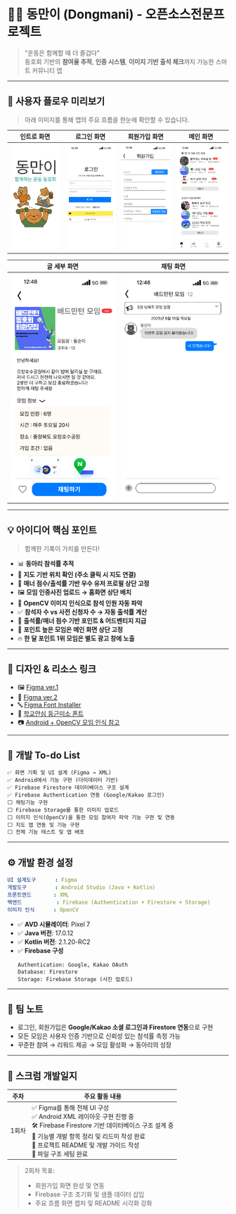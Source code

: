 
# 🏋️‍♀️ 동만이 (Dongmani) - 오픈소스전문프로젝트

> "운동은 함께할 때 더 즐겁다"  
> 동호회 기반의 **참여율 추적**, **인증 시스템**, **이미지 기반 출석 체크**까지 가능한 스마트 커뮤니티 앱

---

## 📱 사용자 플로우 미리보기

> 아래 이미지를 통해 앱의 주요 흐름을 한눈에 확인할 수 있습니다.

| 인트로 화면 | 로그인 화면 | 회원가입 화면 | 메인 화면 |
|-------------|-------------|----------------|------------|
| ![intro](images/intro.png) | ![login](images/login.png) | ![register](images/register.png) | ![main](images/main.png) |

| 글 세부 화면 | 채팅 화면 |
|---------------|-------------|
| ![detail](images/detail.png) | ![chat](images/chat.png) |

---

## 💡 아이디어 핵심 포인트

> 함께한 기록이 가치를 만든다!

- 📊 **동아리 참석률 추적**
- 📍 **지도 기반 위치 확인 (주소 클릭 시 지도 연결)**
- 🥇 **매너 점수/출석률 기반 우수 유저 프로필 상단 고정**
- 🖼️ **모임 인증사진 업로드 → 홈화면 상단 배치**
- 🧠 **OpenCV 이미지 인식으로 참석 인원 자동 파악**
- ✅ **참석자 수 vs 사전 신청자 수 → 자동 출석률 계산**
- 🎁 **출석률/매너 점수 기반 포인트 & 어드벤티지 지급**
- 📌 **포인트 높은 모임은 메인 화면 상단 고정**
- 🔥 **한 달 포인트 1위 모임은 별도 광고 창에 노출**

---

## 🎨 디자인 & 리소스 링크

- 🖼️ [Figma ver.1](https://www.figma.com/design/OTg5VRfihSNC5goiBtG6Dm/Dongmani?node-id=0-1&p=f&t=SIgXPEVEIDxkNGNl-0)  
- 🧪 [Figma ver.2](https://www.figma.com/design/tPXTx3xhPB6JhA1DWHtvTk/Untitled?node-id=0-1&p=f&t=4rLG65RSOiHMpv2B-0)  
- 🔤 [Figma Font Installer](https://www.figma.com/downloads/?fuid=843356296609220310)  
- 🧸 [학교안심 둥근미소 폰트](https://gongu.copyright.or.kr/gongu/wrt/wrt/view.do?wrtSn=13372623&menuNo=200195)  
- 📷 [Android + OpenCV 모임 인식 참고](https://brunch.co.kr/@mystoryg/76)

---

## 🧩 개발 To-do List

```txt
✅ 화면 기획 및 UI 설계 (Figma → XML)
✅ Android에서 기능 구현 (더미데이터 기반)
✅ Firebase Firestore 데이터베이스 구조 설계
✅ Firebase Authentication 연동 (Google/Kakao 로그인)
⬜ 채팅기능 구현
⬜ Firebase Storage를 통한 이미지 업로드
⬜ 이미지 인식(OpenCV)을 통한 모임 참여자 파악 기능 구현 및 연동
⬜ 지도 앱 연동 및 기능 구현
⬜ 전체 기능 테스트 및 앱 배포
```

---

## ⚙️ 개발 환경 설정

```yaml
UI 설계도구      : Figma
개발도구         : Android Studio (Java + Kotlin)
프론트엔드       : XML
백엔드           : Firebase (Authentication + Firestore + Storage)
이미지 인식      : OpenCV
```

- ✅ **AVD 시뮬레이터**: Pixel 7  
- ✅ **Java 버전**: 17.0.12  
- ✅ **Kotlin 버전**: 2.1.20-RC2  
- ✅ **Firebase 구성**
  ```
  Authentication: Google, Kakao OAuth
  Database: Firestore
  Storage: Firebase Storage (사진 업로드)
  ```

---

## 🤝 팀 노트

- 로그인, 회원가입은 **Google/Kakao 소셜 로그인과 Firestore 연동**으로 구현
- 모든 모임은 사용자 인증 기반으로 신뢰성 있는 참석률 측정 가능
- 꾸준한 참여 → 리워드 제공 → 모임 활성화 → 동아리의 성장


---

## 📅 스크럼 개발일지

| 주차 | 주요 활동 내용                                                                 |
|------|------------------------------------------------------------------------------|
| 1회차 | ✅ Figma를 통해 전체 UI 구성<br>✅ Android XML 레이아웃 구현 진행 중<br>🛠️ Firebase Firestore 기반 데이터베이스 구조 설계 중<br>🧩 기능별 개발 항목 정리 및 리드미 작성 완료<br>📄 프로젝트 README 및 개발 가이드 작성<br>📁 파일 구조 세팅 완료 |

> 2회차 목표:  
> - 회원가입 화면 완성 및 연동  
> - Firebase 구조 초기화 및 샘플 데이터 삽입  
> - 주요 흐름 화면 캡처 및 README 시각화 강화

